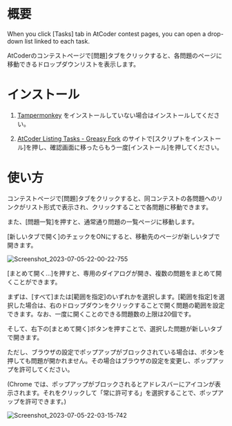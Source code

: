 # 概要
When you click [Tasks] tab in AtCoder contest pages, you can open a drop-down list linked to each task.

AtCoderのコンテストページで[問題]タブをクリックすると、各問題のページに移動できるドロップダウンリストを表示します。

# インストール
1. [Tampermonkey](https://www.tampermonkey.net/) をインストールしていない場合はインストールしてください。

2. [AtCoder Listing Tasks - Greasy Fork](https://greasyfork.org/ja/scripts/467289-atcoder-listing-tasks) のサイトで[スクリプトをインストール]を押し、確認画面に移ったらもう一度[インストール]を押してください。

# 使い方
コンテストページで[問題]タブをクリックすると、同コンテストの各問題へのリンクがリスト形式で表示され、クリックすることで各問題に移動できます。

また、[問題一覧]を押すと、通常通り問題の一覧ページに移動します。

[新しいタブで開く]のチェックをONにすると、移動先のページが新しいタブで開きます。

![Screenshot_2023-07-05-22-00-22-755](https://github.com/luuguas/AtCoderListingTasks/assets/69027878/3171abd1-b618-4f04-85e3-7e2f9d835cc7)

[まとめて開く...]を押すと、専用のダイアログが開き、複数の問題をまとめて開くことができます。

まずは、[すべて]または[範囲を指定]のいずれかを選択します。[範囲を指定]を選択した場合は、右のドロップダウンをクリックすることで開く問題の範囲を設定できます。なお、一度に開くことのできる問題数の上限は20個です。

そして、右下の[まとめて開く]ボタンを押すことで、選択した問題が新しいタブで開きます。

ただし、ブラウザの設定でポップアップがブロックされている場合は、ボタンを押しても問題が開かれません。その場合はブラウザの設定を変更し、ポップアップを許可してください。

(Chrome では、ポップアップがブロックされるとアドレスバーにアイコンが表示されます。それをクリックして「常に許可する」を選択することで、ポップアップを許可できます。)

![Screenshot_2023-07-05-22-03-15-742](https://github.com/luuguas/AtCoderListingTasks/assets/69027878/88d6fc0e-7c54-43b7-996b-bb113b4cdefe)
